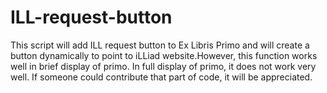 # ILL-request-button
This script will add ILL request button to Ex Libris Primo and will create a button dynamically to point to iLLiad website.However, this function works well in brief display of primo. In full display of primo, it does not work very well. If someone could contribute that part of code, it will be appreciated.
